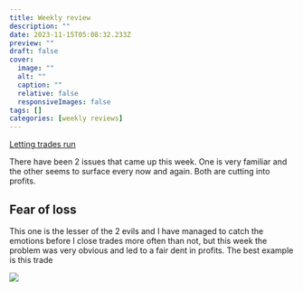 ```yaml
---
title: Weekly review
description: ""
date: 2023-11-15T05:08:32.233Z
preview: ""
draft: false
cover:
  image: ""
  alt: ""
  caption: ""
  relative: false
  responsiveImages: false
tags: []
categories: [weekly reviews]
---
```



[Letting trades run](https://delicate-banoffee-98b628.netlify.app/post/2023.11.11-17_10-neo-nasd-%EF%B8%8F/)

There have been 2 issues that came up this week. One is very familiar and the other seems to surface every now and again. Both are cutting into profits. 

## Fear of loss
This one is the lesser of the 2 evils and I have managed to catch the emotions before I close trades more often than not, but this week the problem was very obvious and led to a fair dent in profits. The best example is this trade 

![](/img/c9e959b048de026b3907829905008cf1.png)